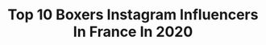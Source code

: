 ---
title: Top 10 Boxers Instagram Influencers In France In 2020
description: Identify the most popular Instagram accounts on inBeat.
platform: Instagram
profiles:
  - username: "ahmedelmousaoui"
    fullname: >-
      Ahmed El Mousaoui | AEM BOXING
    location: "France"
    followers: 54296
    engagement: 340
    commentsToLikes: 0.028042
    avatar: "https://scontent-lht6-1.cdninstagram.com/v/t51.2885-19/s320x320/92534986_210049143616922_299980547680108544_n.jpg?_nc_ht=scontent-lht6-1.cdninstagram.com&_nc_ohc=Dizpf3UQz9kAX_BMSOL&oh=f3753ca0e04e86867892c1e3322869eb&oe=5EB88C22"
    verified: true
    hashtags: "#traininghard, #wilderfury2, #everlasteu, #tanger"
  - username: "souleycissokho"
    fullname: >-
      Souleymane Cissokho
    location: "France"
    followers: 85777
    engagement: 405
    commentsToLikes: 0.013623
    avatar: "https://scontent-lhr8-1.cdninstagram.com/v/t51.2885-19/s320x320/81451565_2762119080569237_5221771519935381504_n.jpg?_nc_ht=scontent-lhr8-1.cdninstagram.com&_nc_ohc=RqRUKAltY-8AX-Lvw7e&oh=192860a0a1c761d28eee5548e70d4afd&oe=5EBB84C5"
    verified: true
    hashtags: "#uahovrmachina, #senegal, #work, #recovery"
  - username: "jkitoubilel"
    fullname: >-
      Bilel Jkitou
    location: "France"
    followers: 143707
    engagement: 368
    commentsToLikes: 0.008649
    avatar: "https://scontent-ams4-1.cdninstagram.com/v/t51.2885-19/s320x320/90090289_205723637345798_3183966776736088064_n.jpg?_nc_ht=scontent-ams4-1.cdninstagram.com&_nc_ohc=3jeiOwroWuYAX8htngd&oh=b8913530920fd1837c43669710983560&oe=5EB1D2A4"
    verified: true
    hashtags: "#bileljkitoushadow, #flowconfinement, #ibrahim, #jkitou"
  - username: "mekhaled_elhem69"
    fullname: >-
      Elhem Mekhaled
    location: "France"
    followers: 10716
    engagement: 456
    commentsToLikes: 0.025082
    avatar: "https://scontent-lhr8-1.cdninstagram.com/v/t51.2885-19/s320x320/79446167_570743773763014_4312617103325659136_n.jpg?_nc_ht=scontent-lhr8-1.cdninstagram.com&_nc_ohc=tinpDDBWvpgAX-bFZCJ&oh=c626db5179aa2119e4fe6eacd9fcc8f0&oe=5EBA7229"
    verified: false
    hashtags: "#rapfreestyle, #womanboxing, #lasertattoo, #lasertatto"
  - username: "edwige_ahonto"
    fullname: >-
      Edwige
    location: "France"
    followers: 2616
    engagement: 2358
    commentsToLikes: 0.099231
    avatar: "https://scontent-lhr8-1.cdninstagram.com/v/t51.2885-19/s320x320/44869485_327157001452120_8634271109899878400_n.jpg?_nc_ht=scontent-lhr8-1.cdninstagram.com&_nc_ohc=El5wXsSiAj4AX-EFaOl&oh=e06c16b10a56ad0a018131a6b6b7b7d2&oe=5EBBA89F"
    verified: false
    hashtags: "#mma, #semuscler, #training, #fitnessgoals"
  - username: "sandrinearcizet"
    fullname: >-
      Sandrine Arcizet
    location: "France"
    followers: 29943
    engagement: 614
    commentsToLikes: 0.028547
    avatar: "https://scontent-lht6-1.cdninstagram.com/v/t51.2885-19/s320x320/69214340_528576054632498_8771143406861680640_n.jpg?_nc_ht=scontent-lht6-1.cdninstagram.com&_nc_ohc=cDw5WB8yCqEAX-0ik4b&oh=e9356fb0ac63f210de60c597ff13089a&oe=5EB97CA9"
    verified: false
    hashtags: "#biendanssatete, #facebook, #oiseau, #abyssiniancat"
  - username: "loendko"
    fullname: >-
      
    location: "France"
    followers: 16942
    engagement: 1012
    commentsToLikes: 0.020001
    avatar: "https://scontent-lhr8-1.cdninstagram.com/v/t51.2885-19/s320x320/81827834_710948592762669_1569633516725993472_n.jpg?_nc_ht=scontent-lhr8-1.cdninstagram.com&_nc_ohc=g9FSqXajT08AX_1J4mI&oh=d601540e0a368fd564e3cb2b6a655e26&oe=5EB83F41"
    verified: false
    hashtags: "#chrisdetek34, #instadaily, #baseball, #xsqueezie"
  - username: "maye_name_is_maye"
    fullname: >-
      MAYE
    location: "France"
    followers: 33056
    engagement: 874
    commentsToLikes: 0.033502
    avatar: "https://scontent-lhr8-1.cdninstagram.com/v/t51.2885-19/s320x320/37101291_859131460942700_2191810029777059840_n.jpg?_nc_ht=scontent-lhr8-1.cdninstagram.com&_nc_ohc=Rq_UFPYx3H4AX_hxg_x&oh=78f0d74610813fb47853543a051aacd9&oe=5EBC4A69"
    verified: false
    hashtags: "#undergroud, #tolosa, #streetart, #traindevie"
  - username: "cknightart"
    fullname: >-
      Cameron Knight
    location: "France"
    followers: 93653
    engagement: 857
    commentsToLikes: 0.012685
    avatar: "https://scontent-amt2-1.cdninstagram.com/v/t51.2885-19/s320x320/90053755_1046507769055556_3616973482459398144_n.jpg?_nc_ht=scontent-amt2-1.cdninstagram.com&_nc_ohc=yx9AsG9EI9IAX9p0_Df&oh=766cf77a03f76e2630481e99fde829f2&oe=5EBAB9E7"
    verified: false
    hashtags: "#myheroacademiaremix, #fearofgod, #meaninmagic, #shigirakitoumara"
  - username: "olylamachine"
    fullname: >-
      Oly Yves Roland Polponan
    location: "France"
    followers: 9991
    engagement: 959
    commentsToLikes: 0.033164
    avatar: "https://scontent-ams4-1.cdninstagram.com/v/t51.2885-19/s320x320/84981503_619571112211987_5727476615932280832_n.jpg?_nc_ht=scontent-ams4-1.cdninstagram.com&_nc_ohc=h2YVyPyRcTgAX_ZbcEJ&oh=1352e186d01f5109bb201d6ff5bae0ca&oe=5EB000CA"
    verified: false
    hashtags: "#paris, #womenfitness, #godson, #fighterlife"
---